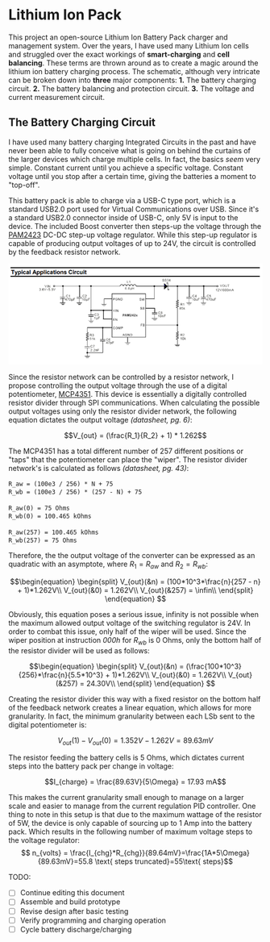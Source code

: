 # Lithium Ion Pack
This project an open-source Lithium Ion Battery Pack charger and management system. Over the years, I have used many Lithium Ion cells and struggled over the exact workings of **smart-charging** and **cell balancing**. These terms are thrown around as to create a magic around the lithium ion battery charging process. The schematic, although very intricate can be broken down into **three** major components:
 **1.**  The battery charging circuit.
 **2.**  The battery balancing and protection circuit.
 **3.**  The voltage and current measurement circuit.

## The Battery Charging Circuit

I have used many battery charging Integrated Circuits in the past and have never been able to fully conceive what is going on behind the curtains of the larger devices which charge multiple cells. In fact, the basics *seem* very simple. Constant current until you achieve a specific voltage. Constant voltage until you stop after a certain time, giving the batteries a moment to "top-off". 

This battery pack is able to charge via a USB-C type port, which is a standard USB2.0 port used for Virtual Communications over USB. Since it's a standard USB2.0 connector inside of USB-C, only 5V is input to the device. The included Boost converter then steps-up the voltage through the [PAM2423](https://www.diodes.com/assets/Datasheets/PAM2421_22_23.pdf) DC-DC step-up voltage regulator. While this step-up regulator is capable of producing output voltages of up to 24V, the circuit is controlled by the feedback resistor network.

![PAM2423 Typical Application Diagram](https://github.com/TannerHollis/Lithium-Ion-Pack/blob/main/Images/PAM2423.png)

Since the resistor network can be controlled by a resistor network, I propose controlling the output voltage through the use of a digital potentiometer, [MCP4351](http://ww1.microchip.com/downloads/en/DeviceDoc/22242A.pdf). This device is essentially a digitally controlled resistor divider through SPI communications. When calculating the possible output voltages using only the resistor divider network, the following equation dictates the output voltage *(datasheet, pg. 6)*:

$$V_{out} = (\frac{R_1}{R_2} + 1) * 1.262$$

The MCP4351 has a total different number of 257 different positions or "taps" that the potentiometer can place the "wiper". The resistor divider network's is calculated as follows *(datasheet, pg. 43)*:

    R_aw = (100e3 / 256) * N + 75
    R_wb = (100e3 / 256) * (257 - N) + 75
     
    R_aw(0) = 75 Ohms
    R_wb(0) = 100.465 kOhms
     
    R_aw(257) = 100.465 kOhms
    R_wb(257) = 75 Ohms

Therefore, the the output voltage of the converter can be expressed as an quadratic with an asymptote, where $R_1 = R_{aw}$ and $R_2 = R_{wb}$:

$$\begin{equation}
\begin{split}
V_{out}(&n) = (100*10^3*\frac{n}{257 - n} + 1)*1.262V\\
V_{out}(&0) = 1.262V\\
V_{out}(&257) = \infin\\
\end{split}
\end{equation}
$$

Obviously, this equation poses a serious issue, infinity is not possible when the maximum allowed output voltage of the switching regulator is 24V. In order to combat this issue, only half of the wiper will be used. Since the wiper position at instruction *000h* for $R_{wb}$ is 0 Ohms, only the bottom half of the resistor divider will be used as follows:

$$\begin{equation}
\begin{split}
V_{out}(&n) = (\frac{100*10^3}{256}*\frac{n}{5.5*10^3} + 1)*1.262V\\
V_{out}(&0) = 1.262V\\
V_{out}(&257) = 24.30V\\
\end{split}
\end{equation}
$$

Creating the resistor divider this way with a fixed resistor on the bottom half of the feedback network creates a linear equation, which allows for more granularity. In fact, the minimum granularity between each LSb sent to the digital potentiometer is:

$$V_{out}(1) - V_{out}(0) = 1.352V - 1.262V = 89.63mV$$

The resistor feeding the battery cells is 5 Ohms, which dictates current steps into the battery pack per change in voltage:

$$I_{charge} = \frac{89.63V}{5\Omega} = 17.93 mA$$

This makes the current granularity small enough to manage on a larger scale and easier to manage from the current regulation PID controller. One thing to note in this setup is that due to the maximum wattage of the resistor of 5W, the device is only capable of sourcing up to 1 Amp into the battery pack. Which results in the following number of maximum voltage steps to the voltage regulator:
$$ n_{volts} = \frac{I_{chg}*R_{chg}}{89.64mV}=\frac{1A*5\Omega}{89.63mV}=55.8 \text{ steps truncated}=55\text{ steps}$$



TODO:

 - [ ] Continue editing this document
 - [ ] Assemble and build prototype
 - [ ] Revise design after basic testing
 - [ ] Verify programming and charging operation
 - [ ] Cycle battery discharge/charging
